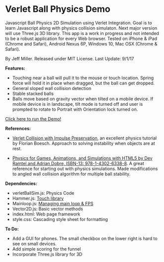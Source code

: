 # Verlet Ball Physics Demo

Javascript Ball Physics 2D Simulation using Verlet Integration. Goal is to learn Javascript along with physics collision simulaton. Next major version will use Three.js 3D library. This app is a work in progress and not intended to be a robust application for every Web browser. Tested on iPhone & iPad (Chrome and Safari), Android Nexus 6P, Windows 10, Mac OSX (Chrome & Safari).

By Jeff Miller. Released under MIT License. Last Update: 9/1/17

**Features:**
- Touching near a ball will pull it to the mouse or touch location. Spring force will hold it in place when dragged, but the ball can get dropped.
- General sloped wall collision detection
- Stable stacked balls
- Balls move based on gravity vector when tilted on a mobile device. If mobile device is in landscape, tilt 
  mode is turned off and user is prompted to rotate to Portrait with Orientation lock turned on.

[Click here to run the Demo!](https://jmogl.github.io/VerletBallPhysicsDemo/)	

**References:**
- [Verlet Collision with Impulse Preservation](http://codeflow.org/entries/2010/nov/29/verlet-collision-with-impulse-preservation/), an excellent physics tutorial by Florian Boesch. Approach to solving instability when objects are at rest.

- [Physics for Games, Animations, and Simulations with HTML5 by Dev Ramtel and Adrian Dobre, ISBN-13: 978-1-4302-6338-8](https://github.com/devramtal/Physics-for-JavaScript-Games-Animation-Simulations). A great reference for starting out with physics simulations. Made modifications to angled wall collision algorithm for multiple ball stability.

**Dependencies:**
- verletBallSim.js: Physics Code
- Hammer.js: [Touch library](http://hammerjs.github.io/)
- Mainloop.js: [Managing main loop & FPS](https://github.com/IceCreamYou/MainLoop.js)
- Vector2D.js:  Basic vector methods 
- index.html: Web page framework
- style.css: Cascading style sheet for formatting

**To Do:**
- Add a GUI for phones. The small checkbox on the lower right is hard to see on small devices.
- Add simple scoring for the funnel
- Incorporate Three.js library for 3D
